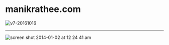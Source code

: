 manikrathee.com
===============

![v7-20161016](http://www.manikrathee.com/readme/2016-v7.png)

---

![screen shot 2014-01-02 at 12 24 41 am](https://f.cloud.github.com/assets/1334793/1830918/3798fd52-736e-11e3-83b4-f738465044df.png)
